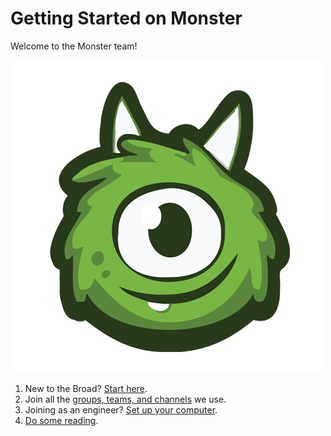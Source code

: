 # Getting Started on Monster
Welcome to the Monster team!

![Monster Logo](./monster.png)

1. New to the Broad? [Start here](./pages/new-broadies.md).
2. Join all the [groups, teams, and channels](./pages/group-team-setup.md) we use.
3. Joining as an engineer? [Set up your computer](./pages/dev-setup.md).
4. [Do some reading](./pages/reading-list.md).
